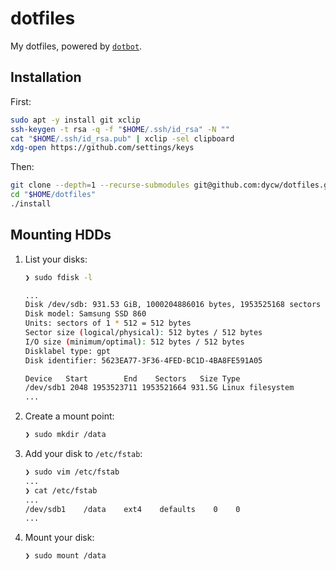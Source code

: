 # dotfiles

My dotfiles, powered by [`dotbot`](https://github.com/anishathalye/dotbot).

## Installation

First:

```bash
sudo apt -y install git xclip
ssh-keygen -t rsa -q -f "$HOME/.ssh/id_rsa" -N ""
cat "$HOME/.ssh/id_rsa.pub" | xclip -sel clipboard
xdg-open https://github.com/settings/keys
```

Then:

```bash
git clone --depth=1 --recurse-submodules git@github.com:dycw/dotfiles.git "$HOME/dotfiles"
cd "$HOME/dotfiles"
./install
```

## Mounting HDDs

1. List your disks:

   ```bash
   ❯ sudo fdisk -l

   ...
   Disk /dev/sdb: 931.53 GiB, 1000204886016 bytes, 1953525168 sectors
   Disk model: Samsung SSD 860
   Units: sectors of 1 * 512 = 512 bytes
   Sector size (logical/physical): 512 bytes / 512 bytes
   I/O size (minimum/optimal): 512 bytes / 512 bytes
   Disklabel type: gpt
   Disk identifier: 5623EA77-3F36-4FED-BC1D-4BA8FE591A05

   Device   Start        End    Sectors   Size Type
   /dev/sdb1 2048 1953523711 1953521664 931.5G Linux filesystem
   ...
   ```

1. Create a mount point:

   ```bash
   ❯ sudo mkdir /data
   ```

1. Add your disk to `/etc/fstab`:

   ```bash
   ❯ sudo vim /etc/fstab
   ...
   ❯ cat /etc/fstab
   ...
   /dev/sdb1    /data    ext4    defaults    0    0
   ...
   ```

1. Mount your disk:

   ```bash
   ❯ sudo mount /data
   ```
